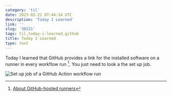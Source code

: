 ```yaml
---
category: 'til'
date: 2023-02-21 07:44:14 UTC
description: 'Today I Learned'
link: ''
slug: '30221'
tags: til,today-i-learned,github
title: Today I Learned
type: text
---
```

Today I learned that GitHub provides a link for the installed software on a
runner in every workflow run [^1]. You just need to look a the set up job.

![Set up job of a GitHub Action workflow run](/til-230221/2023-02-21.png)

[^1]: [About GitHub-hosted runners](https://docs.github.com/en/actions/using-github-hosted-runners/about-github-hosted-runners#supported-software)

